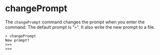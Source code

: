 # changePrompt

The `changePrompt` command changes the prompt when you enter the command. The default prompt is "`>`".  It also write the new prompt to a file.

```
> changePrompt
New prompt?
>>>
>>> 
```

